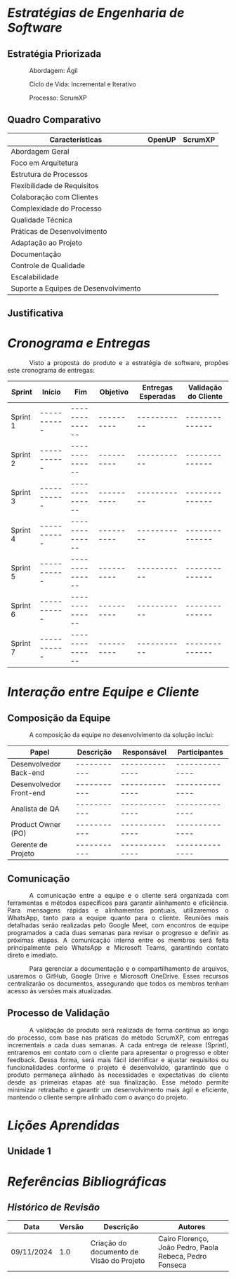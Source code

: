 # *Estratégias de Engenharia de Software*

## Estratégia Priorizada

<p style="text-indent: 50px;text-align: justify;">Abordagem: Ágil</p>

<p style="text-indent: 50px;text-align: justify;">Ciclo de Vida: Incremental e Iterativo</p> 

<p style="text-indent: 50px;text-align: justify;">Processo: ScrumXP</p> 

## Quadro Comparativo

| Características | OpenUP | ScrumXP | 
| ---------- | ----------- | -------------- | 
| Abordagem Geral  | | |
| Foco em Arquitetura | | |
| Estrutura de Processos | | |
| Flexibilidade de Requisitos | | |
| Colaboração com Clientes | | |
| Complexidade do Processo | | |
| Qualidade Técnica | | |
| Práticas de Desenvolvimento | | |
| Adaptação ao Projeto | | |
| Documentação | | |
| Controle de Qualidade | | |
| Escalabilidade  | | |
| Suporte a Equipes de Desenvolvimento | | |

## Justificativa 

# *Cronograma e Entregas*
<p style="text-indent: 50px;text-align: justify;">Visto a proposta do produto e a estratégia de software, propões este cronograma de entregas:</p>  

| Sprint | Início | Fim | Objetivo | Entregas Esperadas | Validação do Cliente |
| ---------- | ----------- | -------------- |---------- | ----------- | -------------- |
| Sprint 1 | ----------- | -------------- | ---------- | ----------- | -------------- |
| Sprint 2 | ----------- | -------------- | ---------- | ----------- | -------------- |
| Sprint 3 | ----------- | -------------- | ---------- | ----------- | -------------- |
| Sprint 4 | ----------- | -------------- | ---------- | ----------- | -------------- |
| Sprint 5 | ----------- | -------------- | ---------- | ----------- | -------------- |
| Sprint 6 | ----------- | -------------- | ---------- | ----------- | -------------- |
| Sprint 7 | ----------- | -------------- | ---------- | ----------- | -------------- |

# *Interação entre Equipe e Cliente*

## Composição da Equipe

<p style="text-indent: 50px;text-align: justify;">A composição da equipe no desenvolvimento da solução inclui:</p>

| Papel | Descrição | Responsável | Participantes |
| ---------- | ----------- | -------------- | -------------- |
| Desenvolvedor Back-end | ----------- | -------------- | -------------- |
| Desenvolvedor Front-end | ----------- | -------------- | -------------- |
| Analista de QA | ----------- | -------------- | -------------- |
| Product Owner (PO) | ----------- | -------------- | -------------- |
| Gerente de Projeto | ----------- | -------------- | -------------- |

## Comunicação

<p style="text-indent: 50px;text-align: justify;">A comunicação entre a equipe e o cliente será organizada com ferramentas e métodos específicos para garantir alinhamento e eficiência. Para mensagens rápidas e alinhamentos pontuais, utilizaremos o WhatsApp, tanto para a equipe quanto para o cliente. Reuniões mais detalhadas serão realizadas pelo Google Meet, com encontros de equipe programados a cada duas semanas para revisar o progresso e definir as próximas etapas. A comunicação interna entre os membros será feita principalmente pelo WhatsApp e Microsoft Teams, garantindo contato direto e imediato.</p>

<p style="text-indent: 50px;text-align: justify;">Para gerenciar a documentação e o compartilhamento de arquivos, usaremos o GitHub, Google Drive e Microsoft OneDrive. Esses recursos centralizarão os documentos, assegurando que todos os membros tenham acesso às versões mais atualizadas.</p>

## Processo de Validação

<p style="text-indent: 50px;text-align: justify;">A validação do produto será realizada de forma contínua ao longo do processo, com base nas práticas do método ScrumXP, com entregas incrementais a cada duas semanas. A cada entrega de release (Sprint), entraremos em contato com o cliente para apresentar o progresso e obter feedback. Dessa forma, será mais fácil identificar e ajustar requisitos ou funcionalidades conforme o projeto é desenvolvido, garantindo que o produto permaneça alinhado às necessidades e expectativas do cliente desde as primeiras etapas até sua finalização. Esse método permite minimizar retrabalho e garantir um desenvolvimento mais ágil e eficiente, mantendo o cliente sempre alinhado com o avanço do projeto.</p>

# *Lições Aprendidas*

## Unidade 1

# *Referências Bibliográficas* 

## *Histórico de Revisão*

| Data | Versão | Descrição | Autores |
| ---------- | ----------- | -------------- | -------------- |
| 09/11/2024 | 1.0 | Criação do documento de Visão do Projeto | Cairo Florenço, João Pedro, Paola Rebeca, Pedro Fonseca |

